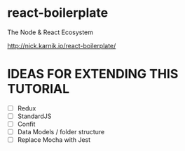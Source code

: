 # react-boilerplate
The Node &amp; React Ecosystem

http://nick.karnik.io/react-boilerplate/

# IDEAS FOR EXTENDING THIS TUTORIAL
- [ ] Redux
- [ ] StandardJS
- [ ] Confit
- [ ] Data Models / folder structure
- [ ] Replace Mocha with Jest
